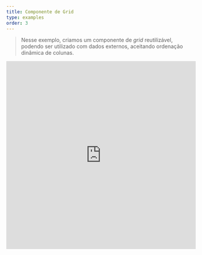 ```yaml
---
title: Componente de Grid
type: examples
order: 3
---
```


> Nesse exemplo, criamos um componente de _grid_ reutilizável, podendo ser utilizado com dados externos, aceitando ordenação dinâmica de colunas.

<iframe width="100%" height="500" src="https://jsfiddle.net/Tertia/vbyon64p/6/embedded/result,html,js,css" allowfullscreen="allowfullscreen" frameborder="0"></iframe>
